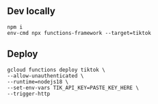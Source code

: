 ## Dev locally

```
npm i
env-cmd npx functions-framework --target=tiktok
```

## Deploy

```
gcloud functions deploy tiktok \
--allow-unauthenticated \
--runtime=nodejs18 \
--set-env-vars TIK_API_KEY=PASTE_KEY_HERE \
--trigger-http
```
